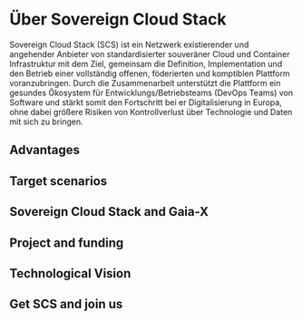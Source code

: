 # Über Sovereign Cloud Stack

Sovereign Cloud Stack (SCS) ist ein Netzwerk existierender und angehender
Anbieter von standardisierter souveräner Cloud und Container Infrastruktur
mit dem Ziel, gemeinsam die Definition, Implementation und den Betrieb
einer vollständig offenen, föderierten und komptiblen Plattform voranzubringen.
Durch die Zusammenarbeit unterstützt die Plattform ein gesundes Ökosystem
für Entwicklungs/Betriebsteams (DevOps Teams) von Software und stärkt
somit den Fortschritt bei er Digitalisierung in Europa, ohne dabei größere
Risiken von Kontrollverlust über Technologie und Daten mit sich zu bringen.

## Advantages

## Target scenarios

## Sovereign Cloud Stack and Gaia-X

## Project and funding

## Technological Vision

## Get SCS and join us


